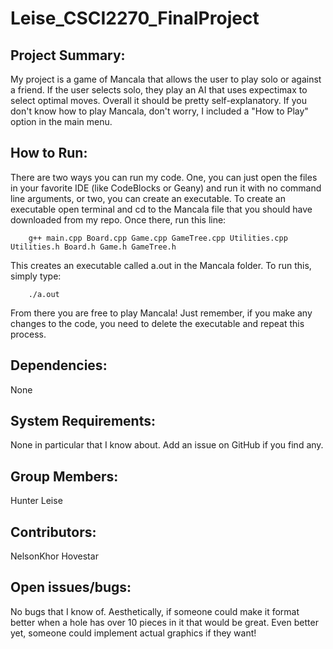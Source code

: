 # Leise_CSCI2270_FinalProject

## Project Summary: 
My project is a game of Mancala that allows the user to play solo or against a friend. If the user selects solo, they play an AI that uses expectimax to select optimal moves. Overall it should be pretty self-explanatory. If you don't know how to play Mancala, don't worry, I included a "How to Play" option in the main menu.

## How to Run: 
There are two ways you can run my code. One, you can just open the files in your favorite IDE (like CodeBlocks or Geany) and run it with no command line arguments, or two, you can create an executable. To create an executable open terminal and cd to the Mancala file that you should have downloaded from my repo. Once there, run this line:

```
    g++ main.cpp Board.cpp Game.cpp GameTree.cpp Utilities.cpp Utilities.h Board.h Game.h GameTree.h
```

This creates an executable called a.out in the Mancala folder. To run this, simply type:

```
    ./a.out
```

From there you are free to play Mancala! Just remember, if you make any changes to the code, you need to delete the executable and repeat this process.

## Dependencies: 
None

## System Requirements: 
None in particular that I know about. Add an issue on GitHub if you find any.

## Group Members: 
Hunter Leise

## Contributors: 
NelsonKhor
Hovestar

## Open issues/bugs: 
No bugs that I know of. Aesthetically, if someone could make it format better when a hole has over 10 pieces in it that would be great. Even better yet, someone could implement actual graphics if they want!
